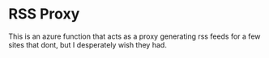 # RSS Proxy

This is an azure function that acts as a proxy generating rss feeds for a few sites that dont, but I desperately wish they had.
